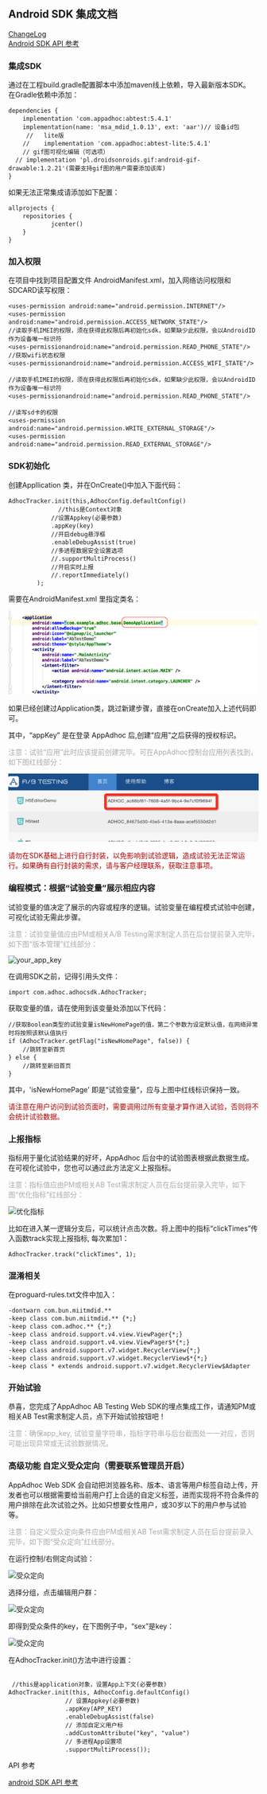 ## Android SDK 集成文档


[ChangeLog](https://github.com/AppAdhoc/AdhocSDK-Android/blob/master/changelog.md)  
[Android SDK API 参考](http://www.appadhoc.com/downloads/android/adhocsdk_api/index.html)


### 集成SDK  

通过在工程build.gradle配置脚本中添加maven线上依赖，导入最新版本SDK。 在Gradle依赖中添加：

```
dependencies {    
    implementation 'com.appadhoc:abtest:5.4.1'
    implementation(name: 'msa_mdid_1.0.13', ext: 'aar')// 设备id包
     //   lite版
    //    implementation 'com.appadhoc:abtest-lite:5.4.1'
    // gif图可视化编辑（可选项）
  // implementation 'pl.droidsonroids.gif:android-gif-drawable:1.2.21'(需要支持gif图的用户需要添加该库)
}
```

如果无法正常集成请添加如下配置：

```
allprojects {  
    repositories {
            jcenter()     
    }
}
```

### 加入权限

在项目中找到项目配置文件 AndroidManifest.xml，加入网络访问权限和SDCARD读写权限：

```
<uses-permission android:name="android.permission.INTERNET"/>
<uses-permission android:name="android.permission.ACCESS_NETWORK_STATE"/>
//读取手机IMEI的权限，须在获得此权限后再初始化sdk，如果缺少此权限，会以AndroidID作为设备唯一标识符
<uses-permissionandroid:name="android.permission.READ_PHONE_STATE"/>
//获取wifi状态权限
<uses-permissionandroid:name="android.permission.ACCESS_WIFI_STATE"/>

//读取手机IMEI的权限，须在获得此权限后再初始化sdk，如果缺少此权限，会以AndroidID作为设备唯一标识符
<uses-permissionandroid:name="android.permission.READ_PHONE_STATE"/>

//读写sd卡的权限
<uses-permission android:name="android.permission.WRITE_EXTERNAL_STORAGE"/>
<uses-permission android:name="android.permission.READ_EXTERNAL_STORAGE"/>

```


<h3 id="init"> SDK初始化 </h3>

创建Appllication 类，并在OnCreate()中加入下面代码：

```
AdhocTracker.init(this,AdhocConfig.defaultConfig()
              //this是Context对象
            //设置Appkey(必要参数)
            .appKey(key)
            //开启debug悬浮框
            .enableDebugAssist(true)
            //多进程数据安全设置选项
            //.supportMultiProcess()
            //开启实时上报
            //.reportImmediately()
        );
```

需要在AndroidManifest.xml 里指定类名：

![SDK初始化](https://github.com/AppAdhoc/AdhocSDK-Android/raw/master/picture/android2.png)

如果已经创建过Application类，跳过新建步骤，直接在onCreate加入上述代码即可。

其中，“appKey” 是在登录 AppAdhoc 后,创建“应用”之后获得的授权标识。

<p style="color:#aaa">注意：试验“应用”此时应该提前创建完毕。可在AppAdhoc控制台应用列表找到，如下图红线部分：</p>

![your_app_key](https://github.com/AppAdhoc/AdhocSDK-Android/raw/master/picture/appkey.png)

<p style="color:#a00">请勿在SDK基础上进行自行封装，以免影响到试验逻辑，造成试验无法正常运行。如果确有自行封装的需求，请与客户经理联系，获取注意事项。</p>

<!-- init方法中，支持的全部配置如下（非必要）：
```
AdhocTracker.init(this,AdhocConfig.defaultConfig()
              //this是Application Context对象
            //设置Appkey(必要参数)
            .appKey(key)
            //开启debug悬浮框
            .enableDebugAssist(true)
            //多进程数据安全设置选项
            //.supportMultiProcess()
            //添加自定义属性
            //.addCustomAttribute("sex","male")
            //.addCustomAttribute("age","17")
            //.addCustomAttribute("name","xiaoming")
            //调用后,优化指标只有在wifi网络下才会上报数据(可能会造成官网数据延时显示)
            //.reportWifi();
            //开启实时上报
            //.reportImmediately()
        );

``` -->

<h3 id="flag"> 编程模式：根据“试验变量”展示相应内容</h3>

试验变量的值决定了展示的内容或程序的逻辑。试验变量在编程模式试验中创建，可视化试验无需此步骤。  
<p style="color:#aaa">注意：试验变量值应由PM或相关A/B Testing需求制定人员在后台提前录入完毕，如下图“版本管理”红线部分：</p>


![your_app_key](https://github.com/AppAdhoc/AdhocSDK-Android/raw/master/picture/flag.png)

在调用SDK之前，记得引用头文件：

```
import com.adhoc.adhocsdk.AdhocTracker;
```

获取变量的值，请在使用到该变量处添加以下代码：

```
//获取Boolean类型的试验变量isNewHomePage的值，第二个参数为设定默认值，在网络异常时将按照该默认值执行
if (AdhocTracker.getFlag("isNewHomePage", false)) {
    //跳转至新首页
} else {
    //跳转至新旧首页
}
```

其中，'isNewHomePage' 即是“试验变量“，应与上图中红线标识保持一致。  
<p style="color:#a00">请注意在用户访问到试验页面时，需要调用过所有变量才算作进入试验，否则将不会统计试验数据。</p>

<h3 id="stat"> 上报指标</h3>

指标用于量化试验结果的好坏，AppAdhoc 后台中的试验图表根据此数据生成。
在可视化试验中，您也可以通过此方法定义上报指标。

<p style="color:#aaa">注意：指标值应由PM或相关AB Test需求制定人员在后台提前录入完毕，如下图“优化指标”红线部分：</p>

![优化指标](https://github.com/AppAdhoc/AdhocSDK-Android/raw/master/picture/stat.png)

比如在进入某一逻辑分支后，可以统计点击次数。将上图中的指标“clickTimes”传入函数track实现上报指标, 每次累加1：

```
AdhocTracker.track("clickTimes", 1);
```

### 混淆相关

在proguard-rules.txt文件中加入：

```
-dontwarn com.bun.miitmdid.**
-keep class com.bun.miitmdid.** {*;}
-keep class com.adhoc.** {*;}
-keep class android.support.v4.view.ViewPager{*;}
-keep class android.support.v4.view.ViewPager$*{*;}
-keep class android.support.v7.widget.RecyclerView{*;}
-keep class android.support.v7.widget.RecyclerView$*{*;}
-keep class * extends android.support.v7.widget.RecyclerView$Adapter
```

### 开始试验

恭喜，您完成了AppAdhoc AB Testing Web SDK的埋点集成工作，请通知PM或相关AB Test需求制定人员，点下开始试验按钮吧！

<p style="color:#aaa">注意：确保app_key, 试验变量字符串，指标字符串与后台截图处一一对应，否则可能出现异常或无试验数据情况。</p>

<h3 id="orientation"> 高级功能 自定义受众定向（需要联系管理员开启）</h3>

AppAdhoc Web SDK 会自动把浏览器名称、版本、语言等用户标签自动上传，开发者也可以根据需要给当前用户打上合适的自定义标签，进而实现将不符合条件的用户排除在此次试验之外。比如只想要女性用户，或30岁以下的用户参与试验等。

<p style="color:#aaa">注意：自定义受众定向条件应由PM或相关AB Test需求制定人员在后台提前录入完毕，如下图“受众定向”红线部分。</p>


在运行控制/右侧定向试验：

![受众定向](https://github.com/AppAdhoc/AdhocSDK-Android/raw/master/picture/button.png)

选择分组，点击编辑用户群：

![受众定向](https://github.com/AppAdhoc/AdhocSDK-Android/raw/master/picture/dialog.png)

即得到受众条件的key，在下图例子中，“sex”是key：

![受众定向](https://github.com/AppAdhoc/AdhocSDK-Android/raw/master/picture/setting1.png)

在AdhocTracker.init()方法中进行设置：

```

 //this是application对象，设置App上下文(必要参数)
AdhocTracker.init(this, AdhocConfig.defaultConfig()
                // 设置Appkey(必要参数)
                .appKey(APP_KEY)
                .enableDebugAssist(false)
                // 添加自定义用户标
                .addCustomAttribute("key", "value")
                // 多进程App设置项
                .supportMultiProcess());
```

API 参考

[android SDK API 参考](http://www.appadhoc.com/downloads/android/adhocsdk_api/index.html)
